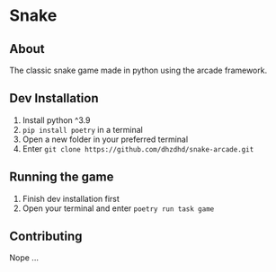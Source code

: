 # Snake

## About
The classic snake game made in python using the arcade framework.

## Dev Installation
1) Install python ^3.9
2) `pip install poetry` in a terminal
3) Open a new folder in your preferred terminal
4) Enter `git clone https://github.com/dhzdhd/snake-arcade.git`

## Running the game
1) Finish dev installation first
2) Open your terminal and enter `poetry run task game`

## Contributing
Nope ...
